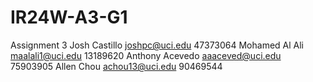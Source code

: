 # IR24W-A3-G1
Assignment 3
Josh Castillo joshpc@uci.edu 47373064 
Mohamed Al Ali maalali1@uci.edu 13189620
Anthony Acevedo aaaceved@uci.edu 75903905 
Allen Chou achou13@uci.edu 90469544
